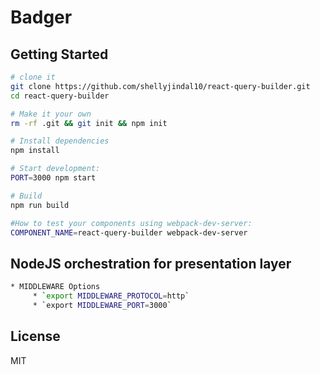 # Badger

Getting Started
---------------

```sh
# clone it
git clone https://github.com/shellyjindal10/react-query-builder.git
cd react-query-builder

# Make it your own
rm -rf .git && git init && npm init

# Install dependencies
npm install

# Start development:
PORT=3000 npm start

# Build
npm run build

#How to test your components using webpack-dev-server:
COMPONENT_NAME=react-query-builder webpack-dev-server

```

NodeJS orchestration for presentation layer
---------------
```sh
* MIDDLEWARE Options
     * `export MIDDLEWARE_PROTOCOL=http`
     * `export MIDDLEWARE_PORT=3000`
```

License
-------

MIT
